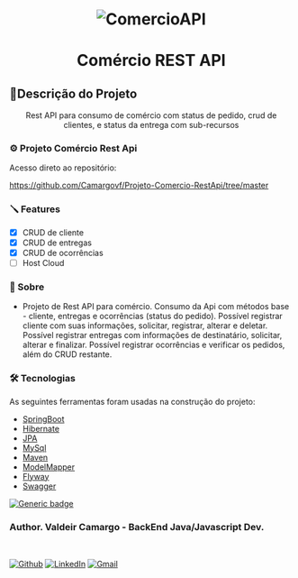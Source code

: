 <h1 align="center">
    <img alt="ComercioAPI" title="#ComercioAPI" src="https://miro.medium.com/max/716/1*jMQ9lkY5SBnbcOlJB4aizg.png" />
</h1>




<h1 align="center">Comércio REST API</h1>

## 📄Descrição do Projeto
<p align="center">Rest API para consumo de comércio com status de pedido, crud de clientes, e status da entrega com sub-recursos</p>

### ⚙️ Projeto Comércio Rest Api

Acesso direto ao repositório:

https://github.com/Camargovf/Projeto-Comercio-RestApi/tree/master


### 🪛 Features 

- [x] CRUD de cliente
- [x] CRUD de entregas
- [x] CRUD de ocorrências
- [ ] Host Cloud

### 📖 Sobre

- Projeto de Rest API para comércio. Consumo da Api com métodos base - cliente, entregas e ocorrências (status do pedido). 
Possível registrar cliente com suas informações, solicitar, registrar, alterar e deletar.
Possível registrar entregas com informações de destinatário, solicitar, alterar e finalizar.
Possível registrar ocorrências e verificar os pedidos, além do CRUD restante.

### 🛠 Tecnologias

As seguintes ferramentas foram usadas na construção do projeto:

- [SpringBoot](https://spring.io/projects/spring-boot)
- [Hibernate](http://hibernate.org/)
- [JPA](https://www.oracle.com/technical-resources/articles/java/jpa.html)
- [MySql](https://www.mysql.com)
- [Maven](http://maven.apache.org)
- [ModelMapper](http://modelmapper.org)
- [Flyway](http://flywaydb.org)
- [Swagger](http://swagger.io)


[![Generic badge](https://img.shields.io/badge/<SUBJECT>-<STATUS>-<COLOR>.svg)](https://shields.io/)


### Author.   Valdeir Camargo -  BackEnd Java/Javascript Dev.
<br />

[![Github](https://img.shields.io/badge/-Github-000?style=flat&logo=Github&logoColor=white)](https://github.com/Camargovf)
[![LinkedIn](https://img.shields.io/badge/-LinkedIn-blue?style=flat&logo=Linkedin&logoColor=white)](https://www.linkedin.com/in/camargovf/)
[![Gmail](https://img.shields.io/badge/-Gmail-c14438?style=flat&logo=Gmail&logoColor=white)](mailto:contato@valdeircamargo.com)

<br />

